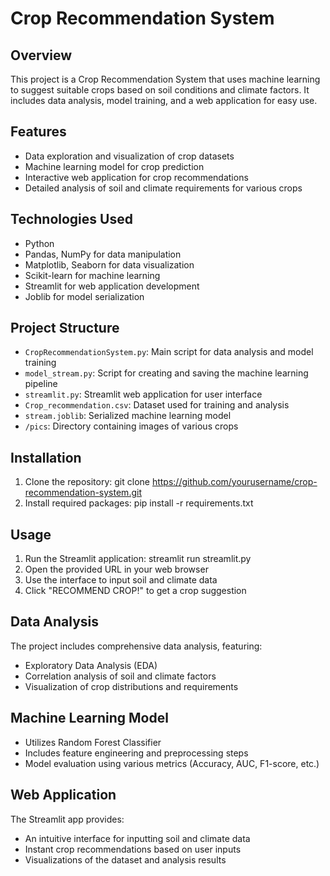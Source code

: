 # Crop Recommendation System

## Overview
This project is a Crop Recommendation System that uses machine learning to suggest suitable crops based on soil conditions and climate factors. It includes data analysis, model training, and a web application for easy use.

## Features
- Data exploration and visualization of crop datasets
- Machine learning model for crop prediction
- Interactive web application for crop recommendations
- Detailed analysis of soil and climate requirements for various crops

## Technologies Used
- Python
- Pandas, NumPy for data manipulation
- Matplotlib, Seaborn for data visualization
- Scikit-learn for machine learning
- Streamlit for web application development
- Joblib for model serialization

## Project Structure
- `CropRecommendationSystem.py`: Main script for data analysis and model training
- `model_stream.py`: Script for creating and saving the machine learning pipeline
- `streamlit.py`: Streamlit web application for user interface
- `Crop_recommendation.csv`: Dataset used for training and analysis
- `stream.joblib`: Serialized machine learning model
- `/pics`: Directory containing images of various crops

## Installation
1. Clone the repository:
git clone https://github.com/yourusername/crop-recommendation-system.git
2. Install required packages:
pip install -r requirements.txt

## Usage
1. Run the Streamlit application:
streamlit run streamlit.py
2. Open the provided URL in your web browser
3. Use the interface to input soil and climate data
4. Click "RECOMMEND CROP!" to get a crop suggestion

## Data Analysis
The project includes comprehensive data analysis, featuring:
- Exploratory Data Analysis (EDA)
- Correlation analysis of soil and climate factors
- Visualization of crop distributions and requirements

## Machine Learning Model
- Utilizes Random Forest Classifier
- Includes feature engineering and preprocessing steps
- Model evaluation using various metrics (Accuracy, AUC, F1-score, etc.)

## Web Application
The Streamlit app provides:
- An intuitive interface for inputting soil and climate data
- Instant crop recommendations based on user inputs
- Visualizations of the dataset and analysis results
